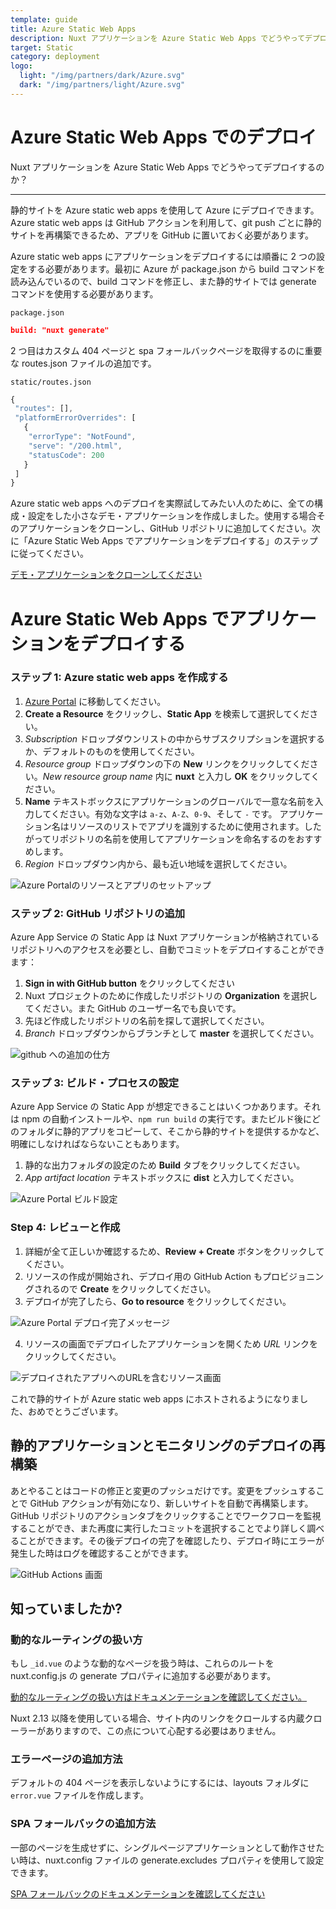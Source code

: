 ```yaml
---
template: guide
title: Azure Static Web Apps
description: Nuxt アプリケーションを Azure Static Web Apps でどうやってデプロイするのか？
target: Static
category: deployment
logo:
  light: "/img/partners/dark/Azure.svg"
  dark: "/img/partners/light/Azure.svg"
---
```

# Azure Static Web Apps でのデプロイ

Nuxt アプリケーションを Azure Static Web Apps でどうやってデプロイするのか？

---

静的サイトを Azure static web apps を使用して Azure にデプロイできます。Azure static web apps は GitHub アクションを利用して、git push ごとに静的サイトを再構築できるため、アプリを GitHub に置いておく必要があります。

Azure static web apps にアプリケーションをデプロイするには順番に 2 つの設定をする必要があります。最初に Azure が package.json から build コマンドを読み込んでいるので、build コマンドを修正し、また静的サイトでは generate コマンドを使用する必要があります。

`package.json`

```json
build: "nuxt generate"
```

2 つ目はカスタム 404 ページと spa フォールバックページを取得するのに重要な routes.json ファイルの追加です。

`static/routes.json`

```jsx
{
 "routes": [],
 "platformErrorOverrides": [
   {
    "errorType": "NotFound",
    "serve": "/200.html",
    "statusCode": 200
   }
 ]
}
```

Azure static web apps へのデプロイを実際試してみたい人のために、全ての構成・設定をした小さなデモ・アプリケーションを作成しました。使用する場合そのアプリケーションをクローンし、GitHub リポジトリに追加してください。次に「Azure Static Web Apps でアプリケーションをデプロイする」のステップに従ってください。

[デモ・アプリケーションをクローンしてください](https://github.com/debs-obrien/nuxtjs-azure-static-app)

# Azure Static Web Apps でアプリケーションをデプロイする

### ステップ 1: **Azure static web apps を作成する**

1. [Azure Portal](https://portal.azure.com/) に移動してください。
2. **Create a Resource** をクリックし、**Static App** を検索して選択してください。
3. *Subscription* ドロップダウンリストの中からサブスクリプションを選択するか、デフォルトのものを使用してください。
4. *Resource group* ドロップダウンの下の **New** リンクをクリックしてください。*New resource group name* 内に **nuxt** と入力し **OK** をクリックしてください。
5. **Name** テキストボックスにアプリケーションのグローバルで一意な名前を入力してください。有効な文字は `a-z`、`A-Z`、`0-9`、そして `-` です。 アプリケーション名はリソースのリストでアプリを識別するために使用されます。したがってリポジトリの名前を使用してアプリケーションを命名するのをおすすめします。
6. *Region* ドロップダウン内から、最も近い地域を選択してください。

![Azure Portalのリソースとアプリのセットアップ](https://user-images.githubusercontent.com/13063165/82118135-71891b00-9775-11ea-8284-aa94d17a3bc3.png)

### ステップ 2: **GitHub リポジトリの追加**

Azure App Service の Static App は Nuxt アプリケーションが格納されているリポジトリへのアクセスを必要とし、自動でコミットをデプロイすることができます：

1. **Sign in with GitHub button** をクリックしてください
2. Nuxt プロジェクトのために作成したリポジトリの **Organization** を選択してください。また GitHub のユーザー名でも良いです。
3. 先ほど作成したリポジトリの名前を探して選択してください。
4. *Branch* ドロップダウンからブランチとして **master** を選択してください。

![github への追加の仕方](https://user-images.githubusercontent.com/13063165/82118359-38ea4100-9777-11ea-9c5e-7ba5c4da708e.png)

### ステップ 3: **ビルド・プロセスの設定**

Azure App Service の Static App が想定できることはいくつかあります。それは npm の自動インストールや、`npm run build` の実行です。またビルド後にどのフォルダに静的アプリをコピーして、そこから静的サイトを提供するかなど、明確にしなければならないこともあります。

1. 静的な出力フォルダの設定のため **Build** タブをクリックしてください。
2. *App artifact location* テキストボックスに **dist** と入力してください。

![Azure Portal ビルド設定](https://user-images.githubusercontent.com/13063165/82118277-71d5e600-9776-11ea-88ad-48cf0793905d.png)

### Step 4: **レビューと作成**

1. 詳細が全て正しいか確認するため、**Review + Create** ボタンをクリックしてください。
2. リソースの作成が開始され、デプロイ用の GitHub Action もプロビジョニングされるので **Create** をクリックしてください。
3. デプロイが完了したら、**Go to resource** をクリックしてください。

![Azure Portal デプロイ完了メッセージ](https://user-images.githubusercontent.com/13063165/82118390-67681c00-9777-11ea-9778-671dc768393e.png)

4. リソースの画面でデプロイしたアプリケーションを開くため *URL* リンクをクリックしてください。

![デプロイされたアプリへのURLを含むリソース画面](https://user-images.githubusercontent.com/13063165/82118042-d001c980-9774-11ea-94f5-57d995aa5391.png)

これで静的サイトが Azure static web apps にホストされるようになりました、おめでとうございます。

## 静的アプリケーションとモニタリングのデプロイの再構築

あとやることはコードの修正と変更のプッシュだけです。変更をプッシュすることで GitHub アクションが有効になり、新しいサイトを自動で再構築します。GitHub リポジトリのアクションタブをクリックすることでワークフローを監視することができ、また再度に実行したコミットを選択することでより詳しく調べることができます。その後デプロイの完了を確認したり、デプロイ時にエラーが発生した時はログを確認することができます。

![GitHub Actions 画面](https://user-images.githubusercontent.com/13063165/82118249-34715880-9776-11ea-92e2-dbd21bbf7cb6.png)

## 知っていましたか?

### **動的なルーティングの扱い方**

もし `_id.vue` のような動的なページを扱う時は、これらのルートを nuxt.config.js の generate プロパティに追加する必要があります。

[動的なルーティングの扱い方はドキュメンテーションを確認してください。](/docs/configuration-glossary/configuration-generate#routes)

<div class="Alert">
Nuxt 2.13 以降を使用している場合、サイト内のリンクをクロールする内蔵クローラーがありますので、この点について心配する必要はありません。
</div>

### エラーページの追加方法

デフォルトの 404 ページを表示しないようにするには、layouts フォルダに `error.vue` ファイルを作成します。

### SPA フォールバックの追加方法

一部のページを生成せずに、シングルページアプリケーションとして動作させたい時は、nuxt.config ファイルの generate.excludes プロパティを使用して設定できます。

[SPA フォールバックのドキュメンテーションを確認してください](/docs/configuration-glossary/configuration-generate#exclude)
